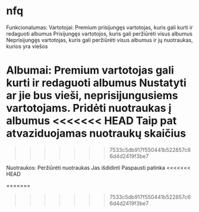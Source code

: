 nfq
===

Funkcionalumas:
Vartotojai:
  Premium prisijungęs vartotojas, kuris gali kurti ir redaguoti albumus
  Prisijungęs vartotojos, kuris gali peržiūrėti visus albumus
  Neprisijungęs vartotojas, kuris gali peržiūrėti visus albumus ir jų nuotraukas, kurios yra viešos
  
Albumai:
  Premium vartotojas gali kurti ir redaguoti albumus
  Nustatyti ar jie bus vieši, neprisijungusiems vartotojams.
  Pridėti nuotraukas į albumus
<<<<<<< HEAD
  Taip pat atvaziduojamas nuotraukų skaičius
=======
>>>>>>> 7533c5db917f550441b522857c66d4d2419f3be7
  
Nuotraukos:
  Peržiūrėti nuotraukas
  Jas išdidinti
  Paspausti patinka
<<<<<<< HEAD
  
=======
>>>>>>> 7533c5db917f550441b522857c66d4d2419f3be7

